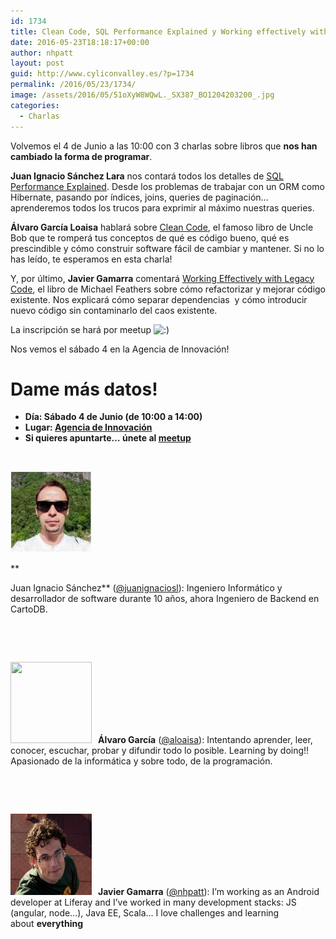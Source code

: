 ```yaml
---
id: 1734
title: Clean Code, SQL Performance Explained y Working effectively with Legacy Code en Valladolid
date: 2016-05-23T18:18:17+00:00
author: nhpatt
layout: post
guid: http://www.cyliconvalley.es/?p=1734
permalink: /2016/05/23/1734/
image: /assets/2016/05/51oXyW8WQwL._SX387_BO1204203200_.jpg
categories:
  - Charlas
---
```

Volvemos el 4 de Junio a las 10:00 con 3 charlas sobre libros que **nos han cambiado la forma de programar**.

**Juan Ignacio Sánchez Lara** nos contará todos los detalles de [SQL Performance Explained](https://www.goodreads.com/book/show/17225810-sql-performance-explained). Desde los problemas de trabajar con un ORM como Hibernate, pasando por índices, joins, queries de paginación&#8230; aprenderemos todos los trucos para exprimir al máximo nuestras queries.

**Álvaro García Loaisa** hablará sobre [Clean Code](https://www.goodreads.com/book/show/3735293-clean-code?from_search=true&search_version=service), el famoso libro de Uncle Bob que te romperá tus conceptos de qué es código bueno, qué es prescindible y cómo construir software fácil de cambiar y mantener. Si no lo has leído, te esperamos en esta charla!

Y, por último, **Javier Gamarra** comentará [Working Effectively with Legacy Code](https://www.goodreads.com/book/show/44919.Working_Effectively_with_Legacy_Code), el libro de Michael Feathers sobre cómo refactorizar y mejorar código existente. Nos explicará cómo separar dependencias  y cómo introducir nuevo código sin contaminarlo del caos existente.

La inscripción se hará por meetup <img src="http://www.cyliconvalley.es/wp-includes/images/smilies/icon_smile.gif" alt=":)" class="wp-smiley" />

Nos vemos el sábado 4 en la Agencia de Innovación!

# Dame más datos!

  * **Día: Sábado 4 de Junio (de 10:00 a 14:00)**
  * **Lugar: <a href="https://www.google.es/maps/place/Agencia+de+Innovaci%C3%B3n/@41.618862,-4.747401,17z/data=!3m1!4b1!4m2!3m1!1s0xd476cde13c9d9df:0xc54421ea5d686678" target="_blank">Agencia de Innovación</a>**
  * **Si quieres apuntarte… únete al [meetup](http://www.meetup.com/es/Cylicon-Valley/)**

&nbsp;

<img class=" alignleft" style="padding-right: 10px;" src="/assets/2014/12/nacho2.jpg" alt="" width="130" height="130" />
  
**
  
Juan Ignacio Sánchez** (<a href="https://twitter.com/juanignaciosl" target="_blank">@juanignaciosl</a>): Ingeniero Informático y desarrollador de software durante 10 años, ahora Ingeniero de Backend en CartoDB.

&nbsp;

&nbsp;

<img class=" alignleft" style="padding-right: 10px;" src="https://pbs.twimg.com/profile_images/378800000419113837/bdbf19ad7150001b78aedeccce5010d3.jpeg" alt="" width="130" height="130" />**Álvaro García** ([@aloaisa](https://twitter.com/aloaisa)): Intentando aprender, leer, conocer, escuchar, probar y difundir todo lo posible. Learning by doing!! Apasionado de la informática y sobre todo, de la programación.

&nbsp;

&nbsp;

<img class=" alignleft" style="padding-right: 10px;" src="/assets/2015/06/avatar.jpg" alt="" width="130" height="130" />**Javier Gamarra** ([@nhpatt](https://twitter.com/nhpatt)): I’m working as an Android developer at Liferay and I’ve worked in many development stacks: JS (angular, node…), Java EE, Scala&#8230; I love challenges and learning about **everything**

&nbsp;

&nbsp;
